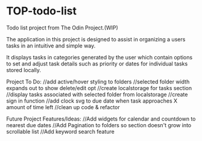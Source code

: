 # TOP-todo-list
Todo list project from The Odin Project.(WIP)

The application in this project is designed to assist in organizing a users tasks in an intuitive and simple way.

It displays tasks in categories generated by the user which contain options to set and adjust task details such as priority or dates for individual tasks stored locally.


Project To Do:
  //add active/hover styling to folders
  //selected folder width expands out to show delete/edit opt
  //create localstorage for tasks section 
  //display tasks associated with selected folder from localstorage
  //create sign in function
  //add clock svg to due date when task approaches X amount of time left
  //clean up code & refactor


Future Project Features/Ideas:
  //Add widgets for calendar and countdown to nearest due dates
  //Add Pagination to folders so section doesn't grow into scrollable list
  //Add keyword search feature 
